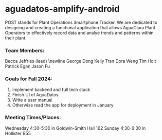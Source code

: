 # aguadatos-amplify-android

POST stands for Plant Operations Smartphone Tracker. We are dedicated to designing and creating a functional application that allows AguaClara Plant Operators to effectively record data and analye trends and patterns within their plant.

### Team Members:

Becca Jeffries (lead)
\newline
George Dong
Kelly Tran
Dora Weng
Tim Holt
Patrick Egan
Jason Fu

### Goals for Fall 2024:

1. Implement backend and full tech stack
2. Finish UI of AguaDatos
3. Write a user manual
4. Otherwise read the app for deployment in January

### Meeting Times/Places:

Wednesday 4:30-5:30 in Goldwin-Smith Hall 162
Sunday 4:30-6:30 in Hollister B55
